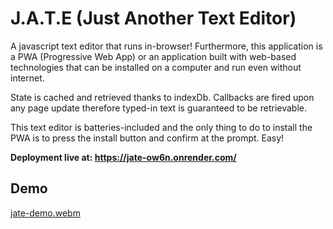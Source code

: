 # J.A.T.E (Just Another Text Editor)

A javascript text editor that runs in-browser! Furthermore, this application is a PWA (Progressive Web App) or an
application built with web-based technologies that can be installed on a computer and run even without internet.

State is cached and retrieved thanks to indexDb. Callbacks are fired upon any page update therefore typed-in text is
guaranteed to be retrievable. 

This text editor is batteries-included and the only thing to do to install the PWA is to press the install button
and confirm at the prompt. Easy!

**Deployment live at: https://jate-ow6n.onrender.com/**

## Demo
[jate-demo.webm](https://github.com/TurtleNav/web-text-editor/assets/57142468/d92426bd-46f2-46a9-9b6e-5b2d72289cb6)
